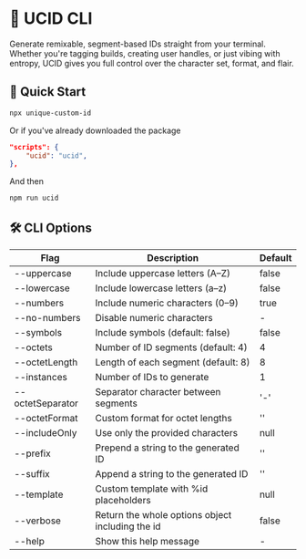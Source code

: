 # 🧬 UCID CLI

Generate remixable, segment-based IDs straight from your terminal. Whether you're tagging builds, creating user handles, or just vibing with entropy, UCID gives you full control over the character set, format, and flair.

## 🚀 Quick Start

```bash
npx unique-custom-id
```

Or if you've already downloaded the package

```json
"scripts": {
    "ucid": "ucid",
},
```

And then

```bash
npm run ucid
```

## 🛠 CLI Options

| Flag             | Description                                      | Default |
| ---------------- | ------------------------------------------------ | ------- |
| --uppercase      | Include uppercase letters (A–Z)                  | false   |
| --lowercase      | Include lowercase letters (a–z)                  | false   |
| --numbers        | Include numeric characters (0–9)                 | true    |
| --no-numbers     | Disable numeric characters                       | -       |
| --symbols        | Include symbols (default: false)                 | false   |
| --octets         | Number of ID segments (default: 4)               | 4       |
| --octetLength    | Length of each segment (default: 8)              | 8       |
| --instances      | Number of IDs to generate                        | 1       |
| --octetSeparator | Separator character between segments             | '-'     |
| --octetFormat    | Custom format for octet lengths                  | ''      |
| --includeOnly    | Use only the provided characters                 | null    |
| --prefix         | Prepend a string to the generated ID             | ''      |
| --suffix         | Append a string to the generated ID              | ''      |
| --template       | Custom template with %id placeholders            | null    |
| --verbose        | Return the whole options object including the id | false   |
| --help           | Show this help message                           | -       |
